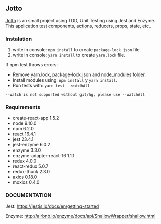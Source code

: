 ## Jotto

[Jotto](http://jotto.surge.sh/) is an small project using TDD, Unit Testing using Jest and Enzyme.
This application test components, actions, reducers, props, state, etc..

### Instalation

1. write in console: `npm install` to create `package-lock.json` file.
2. write in console: `yarn install` to create `yarn.lock` file.

If npm test throws errors:
- Remove yarn.lock, package-lock.json and node_modules folder.
- Install modules using: `npm install` y `yarn install`.
- Run tests with: `yarn test --watchAll`

`--watch is not supported without git/hg, please use --watchAll`

### Requirements

- create-react-app 1.5.2
- node 9.10.0
- npm 6.2.0
- react 16.4.1
- jest 23.4.1
- jest-enzyme 6.0.2
- enzyme 3.3.0
- enzyme-adapter-react-16 1.1.1
- redux 4.0.0
- react-redux 5.0.7
- redux-thunk 2.3.0
- axios 0.18.0
- moxios 0.4.0

### DOCUMENTATION
Jest: https://jestjs.io/docs/en/getting-started

Enzyme: http://airbnb.io/enzyme/docs/api/ShallowWrapper/shallow.html
